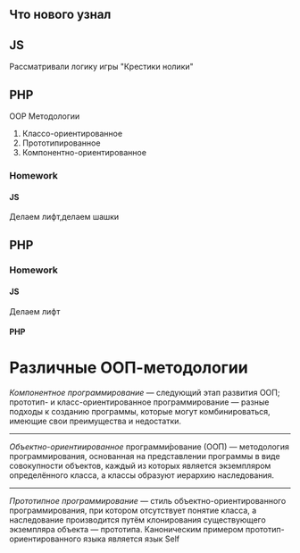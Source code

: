 ## Что нового узнал 
## JS
Рассматривали логику игры "Крестики нолики"

## PHP 
OOP Методологии
1. Классо-ориентированное
2. Прототипированное
3. Компонентно-ориентированное

### Homework
#### JS 
Делаем лифт,делаем шашки

## PHP 

### Homework
#### JS 
Делаем лифт


#### PHP 

# Различные ООП-методологии

*Компонентное программирование* — следующий этап развития ООП;
прототип- и класс-ориентированное программирование — разные подходы к созданию программы, которые могут комбинироваться, имеющие свои преимущества и недостатки.

___

*Объектно-ориентиированное* программи́рование (ООП) — методология программирования, основанная на представлении программы в виде совокупности объектов, каждый из которых является экземпляром определённого класса, а классы образуют иерархию наследования.
___
*Прототипное программирование* — стиль объектно-ориентированного программирования, при котором отсутствует понятие класса, а наследование производится путём клонирования существующего экземпляра объекта — прототипа. Каноническим примером прототип-ориентированного языка является язык Self





